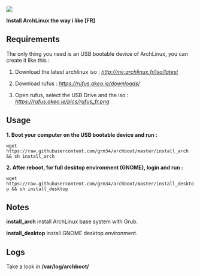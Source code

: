 ![](http://i.imgur.com/z4nv4Kj.png)

**Install ArchLinux the way i like [FR]**

## Requirements

The only thing you need is an USB bootable device of ArchLinux, you can create it like this :

1. Download the latest archlinux iso : *http://mir.archlinux.fr/iso/latest*

2. Download rufus : *https://rufus.akeo.ie/downloads/*

3. Open rufus, select the USB Drive and the iso : *https://rufus.akeo.ie/pics/rufus_fr.png*

## Usage

**1. Boot your computer on the USB bootable device and run :**

`wget https://raw.githubusercontent.com/grm34/archboot/master/install_arch && sh install_arch`

**2. After reboot, for full desktop environment (GNOME), login and run :**

`wget https://raw.githubusercontent.com/grm34/archboot/master/install_desktop && sh install_desktop`

## Notes

**install_arch** install ArchLinux base system with Grub.

**install_desktop** install GNOME desktop environment.

## Logs
Take a look in **/var/log/archboot/**
